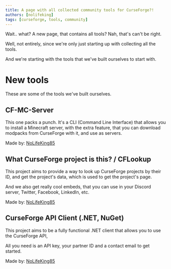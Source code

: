 ```yaml
---
title: A page with all collected community tools for CurseForge?!
authors: [nolifeking]
tags: [curseforge, tools, community]
---
```


Wait.. what? A new page, that contains all tools? Nah, that's can't be right.

<!--truncate-->

Well, not entirely, since we're only just starting up with collecting all the tools.

And we're starting with the tools that we've built ourselves to start with.

# New tools

These are some of the tools we've built ourselves.

## CF-MC-Server

This one packs a punch. It's a CLI (Command Line Interface) that allows you to install a Minecraft server, with the extra feature, that you can download modpacks from CurseForge with it, and use as servers.

Made by: [NoLifeKing85](https://nolifeking85.tv)

## What CurseForge project is this? / CFLookup

This project aims to provide a way to look up CurseForge projects by their ID, and get the project's data, which is used to get the project's page.

And we also get really cool embeds, that you can use in your Discord server, Twitter, Facebook, LinkedIn, etc.

Made by: [NoLifeKing85](https://nolifeking85.tv)

## CurseForge API Client (.NET, NuGet)

This project aims to be a fully functional .NET client that allows you to use the CurseForge API,

All you need is an API key, your partner ID and a contact email to get started.

Made by: [NoLifeKing85](https://nolifeking85.tv)
